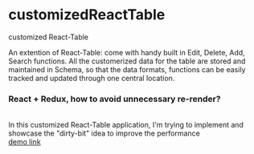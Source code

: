 # customizedReactTable
customized React-Table

An extention of React-Table:
come with handy built in Edit, Delete, Add, Search functions.
All the customerized data for the table are stored and maintained in Schema, so that the data formats, functions can be easily tracked and updated through one central location.

<h3>React + Redux, how to avoid unnecessary re-render?</h3>
<br/>
In this customized React-Table application, I'm trying to implement and showcase the "dirty-bit" idea to improve the performance 
<br/>
<a href="http://coolshare.com/leili/projects/ReactTable/">demo link </a>
